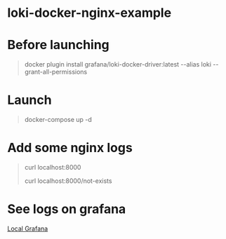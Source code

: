 # loki-docker-nginx-example

# Before launching
> docker plugin install grafana/loki-docker-driver:latest --alias loki --grant-all-permissions

# Launch
> docker-compose up -d

# Add some nginx logs
> curl localhost:8000
> 
> curl localhost:8000/not-exists

# See logs on grafana
[Local Grafana](http://localhost:3000)

